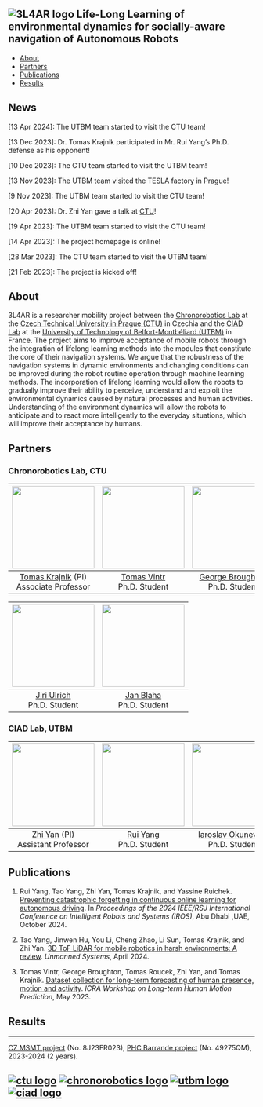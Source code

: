 
## ![3L4AR logo](images/3l4av_logo.png) Life-Long Learning of environmental dynamics for socially-aware navigation of Autonomous Robots

* [About](#about)
* [Partners](#partners)
* [Publications](#publications)
* [Results](#results)

## News

\[13 Apr 2024\]: The UTBM team started to visit the CTU team!

\[13 Dec 2023\]: Dr. Tomas Krajnik participated in Mr. Rui Yang’s Ph.D. defense as his opponent!

\[10 Dec 2023\]: The CTU team started to visit the UTBM team!

\[13 Nov 2023\]: The UTBM team visited the TESLA factory in Prague!

\[9 Nov 2023\]: The UTBM team started to visit the CTU team!

\[20 Apr 2023\]: Dr. Zhi Yan gave a talk at [CTU](https://cs.fel.cvut.cz/en/news/detail/1719)!

\[19 Apr 2023\]: The UTBM team started to visit the CTU team!

\[14 Apr 2023\]: The project homepage is online!

\[28 Mar 2023\]: The CTU team started to visit the UTBM team!

\[21 Feb 2023\]: The project is kicked off!

## About

3L4AR is a researcher mobility project between the [Chronorobotics Lab](https://chronorobotics.tk/en) at the [Czech Technical University in Prague (CTU)](https://www.cvut.cz/en) in Czechia and the [CIAD Lab](http://www.ciad-lab.fr/) at the [University of Technology of Belfort-Montbéliard (UTBM)](https://www.utbm.fr/) in France. The project aims to improve acceptance of mobile robots through the integration of lifelong learning methods into the modules that constitute the core of their navigation systems. We argue that the robustness of the navigation systems in dynamic environments and changing conditions can be improved during the robot routine operation through machine learning methods. The incorporation of lifelong learning would allow the robots to gradually improve their ability to perceive, understand and exploit the environmental dynamics caused by natural processes and human activities. Understanding of the environment dynamics will allow the robots to anticipate and to react more intelligently to the everyday situations, which will improve their acceptance by humans.

## Partners

###  Chronorobotics Lab, CTU

| <a href="http://labe.felk.cvut.cz/~tkrajnik/"><img src="images/tom.jpg" width="168"></a> | <a href="https://scholar.google.com/citations?user=SrvBgHwAAAAJ"><img src="images/vintr.jpg" width="168"></a> | <a href="https://scholar.google.com/citations?user=x-wVOCkAAAAJ"><img src="images/george.jpg" width="168"></a> | <a href="https://scholar.google.com/citations?user=7L9HeNkAAAAJ"><img src="images/roucek.jpg" width="168"></a> | <a href="https://scholar.google.com/citations?user=7--1EBwAAAAJ"><img src="images/zdenek.jpg" width="168"></a> |
| :-: | :-: | :-: | :-: | :-: |
| [Tomas Krajnik](http://labe.felk.cvut.cz/~tkrajnik/) (PI)<br>Associate Professor | [Tomas Vintr](https://scholar.google.com/citations?user=SrvBgHwAAAAJ)<br>Ph.D. Student | [George Broughton](https://scholar.google.com/citations?user=x-wVOCkAAAAJ)<br>Ph.D. Student | [Tomas Roucek](https://scholar.google.com/citations?user=7L9HeNkAAAAJ)<br>Ph.D. Student | [Zdenek Rozsypalek](https://scholar.google.com/citations?user=7--1EBwAAAAJ)<br>Ph.D. Student |

| <a href="https://scholar.google.com/citations?user=vMtZ5FcAAAAJ"><img src="images/jiri.jpg" width="168"></a> | <a href="https://scholar.google.com/citations?user=Y0bBRjcAAAAJ"><img src="images/blaha.jpg" width="168"></a> |
| :-: | :-: |
| [Jiri Ulrich](https://scholar.google.com/citations?user=vMtZ5FcAAAAJ)<br>Ph.D. Student | [Jan Blaha](https://scholar.google.com/citations?user=Y0bBRjcAAAAJ)<br>Ph.D. Student |

###  CIAD Lab, UTBM

| <a href="https://yzrobot.github.io/"><img src="images/zyan.jpg" width="168"></a> | <a href="https://scholar.google.com/citations?user=j-kP4lkAAAAJ"><img src="images/ryang.jpg" width="168"></a> | <a href="https://scholar.google.com/citations?user=UBmFfS4AAAAJ"><img src="images/okunevich.jpg" width="168"></a> |
| :-: | :-: | :-: |
| [Zhi Yan](https://yzrobot.github.io/) (PI)<br>Assistant Professor | [Rui Yang](https://scholar.google.com/citations?user=j-kP4lkAAAAJ) <br>Ph.D. Student | [Iaroslav Okunevich](https://scholar.google.com/citations?user=UBmFfS4AAAAJ) <br>Ph.D. Student |

## Publications

1. Rui Yang, Tao Yang, Zhi Yan, Tomas Krajnik, and Yassine Ruichek. [Preventing catastrophic forgetting in continuous online learning for autonomous driving](https://hal.science/hal-04691842). In *Proceedings of the 2024 IEEE/RSJ International Conference on Intelligent Robots and Systems (IROS)*, Abu Dhabi ,UAE, October 2024.

2. Tao Yang, Jinwen Hu, You Li, Cheng Zhao, Li Sun, Tomas Krajnik, and Zhi Yan. [3D ToF LiDAR for mobile robotics in harsh environments: A review](https://www.worldscientific.com/doi/abs/10.1142/S230138502530001X). *Unmanned Systems*, April 2024.

3. Tomas Vintr, George Broughton, Tomas Roucek, Zhi Yan, and Tomas Krajnik. [Dataset collection for long-term forecasting of human presence, motion and activity](https://motionpredictionicra2023.github.io/proceedings/vintr2023LHMPws.pdf). *ICRA Workshop on Long-term Human Motion Prediction*, May 2023.

## Results

---
[CZ MSMT project](http://www.msmt.cz/vyzkum-a-vyvoj-2/mobility-6) (No. 8J23FR023), [PHC Barrande project](https://www.campusfrance.org/fr/barrande) (No. 49275QM), 2023-2024 (2 years).

[![ctu logo](images/ctu_logo.png)](https://www.cvut.cz/en) [![chronorobotics logo](images/chronorobotics_logo.png)](https://chronorobotics.fel.cvut.cz/en) [![utbm logo](images/utbm_logo.png)](https://www.utbm.fr/) [![ciad logo](images/ciad_logo.png)](http://www.ciad-lab.fr/)
---
